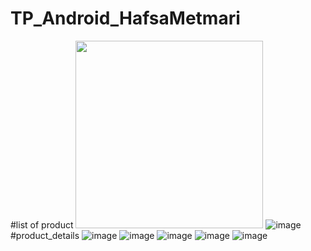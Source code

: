 # TP_Android_HafsaMetmari

#list of product
<img src="https://github.com/user-attachments/assets/291c4e5b-1919-490a-80c5-28f1e732198c" width="300"/>
![image](https://github.com/user-attachments/assets/1a71d37f-6079-4f8c-aa17-f6175d419121)
#product_details
![image](https://github.com/user-attachments/assets/36b2f39d-f716-44e0-8be7-1ec412f3ce99)
![image](https://github.com/user-attachments/assets/85b8ad08-4851-47cb-84e5-876ea5cf6138)
![image](https://github.com/user-attachments/assets/e68a123c-a7f8-4a8c-a3a5-4c19d488756d)
![image](https://github.com/user-attachments/assets/bc2d4d25-b8b3-4d9a-9ba5-5df10e0cab63)
![image](https://github.com/user-attachments/assets/7de44235-301a-4fed-9a4b-e25ba8739bbe)




